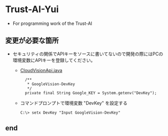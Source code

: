 # Trust-AI-Yui

* For programming work of the Trust-AI

## 変更が必要な箇所

* セキュリティの関係でAPIキーをソースに書いてないので開発の際にはPCの環境変数にAPIキーを登録してください。
  * [CloudVisionApi.java](https://github.com/iwamotoyst/Trust-AI-Yui/blob/master/src/main/java/com/trustai/Trust_AI_Yui/CloudVisionApi.java)

    ```
	  /**
	   * GoogleVision-DevKey
	   */
	  private final String Google_KEY = System.getenv("DevKey");
    ```

  * コマンドプロンプトで環境変数 "DevKey" を設定する

    ```
    C:\> setx DevKey "Input GoogleVision-DevKey"
    ```

## end